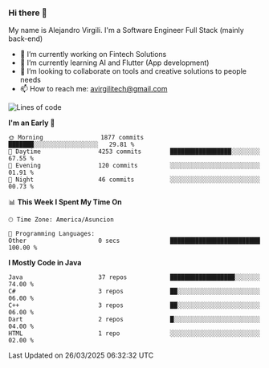 ### Hi there 👋

My name is Alejandro Virgili. I'm a Software Engineer Full Stack (mainly back-end)


- 🔭 I’m currently working on Fintech Solutions
- 🌱 I’m currently learning AI and Flutter (App development)
- 👯 I’m looking to collaborate on tools and creative solutions to people needs
- 📫 How to reach me: avirgilitech@gmail.com
  
<!--START_SECTION:waka-->
![Lines of code](https://img.shields.io/badge/From%20Hello%20World%20I%27ve%20Written-703.1%20thousand%20lines%20of%20code-blue)

**I'm an Early 🐤** 

```text
🌞 Morning                1877 commits        ███████░░░░░░░░░░░░░░░░░░   29.81 % 
🌆 Daytime                4253 commits        █████████████████░░░░░░░░   67.55 % 
🌃 Evening                120 commits         ░░░░░░░░░░░░░░░░░░░░░░░░░   01.91 % 
🌙 Night                  46 commits          ░░░░░░░░░░░░░░░░░░░░░░░░░   00.73 % 
```


📊 **This Week I Spent My Time On** 

```text
🕑︎ Time Zone: America/Asuncion

💬 Programming Languages: 
Other                    0 secs              █████████████████████████   100.00 % 
```

**I Mostly Code in Java** 

```text
Java                     37 repos            ██████████████████░░░░░░░   74.00 % 
C#                       3 repos             ██░░░░░░░░░░░░░░░░░░░░░░░   06.00 % 
C++                      3 repos             ██░░░░░░░░░░░░░░░░░░░░░░░   06.00 % 
Dart                     2 repos             █░░░░░░░░░░░░░░░░░░░░░░░░   04.00 % 
HTML                     1 repo              ░░░░░░░░░░░░░░░░░░░░░░░░░   02.00 % 
```




 Last Updated on 26/03/2025 06:32:32 UTC
<!--END_SECTION:waka-->
